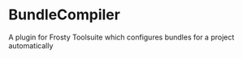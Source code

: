# BundleCompiler
 A plugin for Frosty Toolsuite which configures bundles for a project automatically
